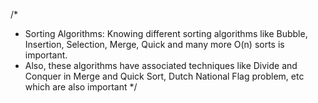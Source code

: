 

/*
 * Sorting Algorithms: Knowing different sorting algorithms like Bubble, Insertion, Selection, Merge, Quick and many more O(n) sorts is important.
 * Also, these algorithms have associated techniques like Divide and Conquer in Merge and Quick Sort, Dutch National Flag problem, etc which are also important
 */